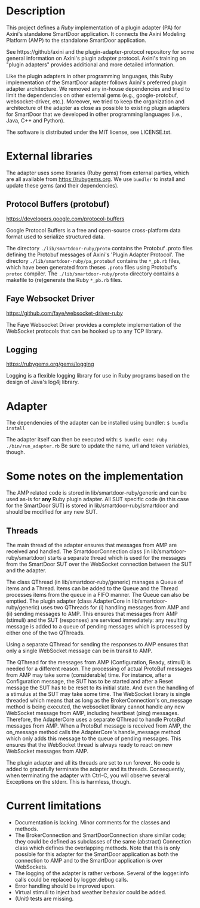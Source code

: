 # Description

This project defines a *Ruby* implementation of a plugin adapter (PA) for Axini's standalone SmartDoor application. It connects the Axini Modeling Platform (AMP) to the standalone SmartDoor application. 

See https://github/axini and the plugin-adapter-protocol repository for some general information on Axini's plugin adapter protocol. Axini's training on "plugin adapters" provides additional and more detailed information.

Like the plugin adapters in other programming languages, this Ruby implementation of the SmartDoor adapter follows Axini's preferred plugin adapter architecture. We removed any in-house dependencies and tried to limit the dependencies on other external gems (e.g., google-protobuf, websocket-driver, etc.). Moreover, we tried to keep the organization and architecture of the adapter as close as possible to existing plugin adapters for SmartDoor that we developed in other programming languages (i.e., Java, C++ and Python).

The software is distributed under the MIT license, see LICENSE.txt.


# External libraries

The adapter uses some libraries (Ruby gems) from external parties, which are all available from https://rubygems.org. We use `bundler` to install and update these gems (and their dependencies).

## Protocol Buffers (protobuf)
https://developers.google.com/protocol-buffers

Google Protocol Buffers is a free and open-source cross-platform data format used to serialize structured data. 

The directory `./lib/smartdoor-ruby/proto` contains the Protobuf .proto files defining the Protobuf messages of Axini's 'Plugin Adapter Protocol'. The directory `./lib/smartdoor-ruby/pa_protobuf` contains the `*_pb.rb` files, which have been generated from theses `.proto` files using Protobuf's `protoc` compiler. The `./lib/smartdoor-ruby/proto` directory contains a makefile to (re)generate the Ruby `*_pb.rb` files. 

## Faye Websocket Driver
https://github.com/faye/websocket-driver-ruby

The Faye Websocket Driver provides a complete implementation of the WebSocket protocols that can be hooked up to any TCP library. 

## Logging
https://rubygems.org/gems/logging

Logging is a flexible logging library for use in Ruby programs based on the design of Java's log4j library.


# Adapter

The dependencies of the adapter can be installed using bundler:
`$ bundle install`

The adapter itself can then be executed with:
`$ bundle exec ruby ./bin/run_adapter.rb`
Be sure to update the name, url and token variables, though.


# Some notes on the implementation

The AMP related code is stored in lib/smartdoor-ruby/generic and can be used as-is for **any** Ruby plugin adapter. All SUT specific code (in this case for the SmartDoor SUT) is stored in lib/smartdoor-ruby/smartdoor and should be modified for any new SUT.

## Threads
The main thread of the adapter ensures that messages from AMP are received and handled. The SmartdoorConnection class (in lib/smartdoor-ruby/smartdoor) starts a separate thread which is used for the messages from the SmartDoor SUT over the WebSocket connection between the SUT and the adapter. 

The class QThread (in lib/smartdoor-ruby/generic) manages a Queue of items and a Thread. Items can be added to the Queue and the Thread processes items from the queue in a FIFO manner. The Queue can also be emptied. The plugin adapter (class AdapterCore in lib/smartdoor-ruby/generic) uses two QThreads for (i) handling messages from AMP and (ii) sending messages to AMP. This ensures that messages from AMP (stimuli) and the SUT (responses) are serviced immediately: any resulting message is added to a queue of pending messages which is processed by either one of the two QThreads.

Using a separate QThread for sending the responses to AMP ensures that only a single WebSocket message can be in transit to AMP. 

The QThread for the messages from AMP (Configuration, Ready, stimuli) is needed for a different reason. The processing of actual ProtoBuf messages from AMP may take some (considerable) time. For instance, after a Configuration message, the SUT has to be started and after a Reset message the SUT has to be reset to its initial state. And even the handling of a stimulus at the SUT may take some time. The WebSocket library is single threaded which means that as long as the BrokerConnection's on_message method is being executed, the websocket library cannot handle any new WebSocket message from AMP, including heartbeat (ping) messages. Therefore, the AdapterCore uses a separate QThread to handle ProtoBuf messages from AMP. When a ProtoBuf message is received from AMP, the on_message method calls the AdapterCore's handle_message method which only adds this message to the queue of pending messages. This ensures that the WebSocket thread is always ready to react on new WebSocket messages from AMP.

The plugin adapter and all its threads are set to run forever. No code is added to gracefully terminate the adapter and its threads. Consequently, when terminating the adapter with Ctrl-C, you will observe several Exceptions on the stderr. This is harmless, though.


# Current limitations

- Documentation is lacking. Minor comments for the classes and methods.
- The BrokerConnection and SmartDoorConnection share similar code; they could be defined as subclasses of the same (abstract) Connection class which defines the overlapping methods. Note that this is only possible for this adapter for the SmartDoor application as both the connection to AMP and to the SmartDoor application is over WebSockets.
- The logging of the adapter is rather verbose. Several of the logger.info calls could be replaced by logger.debug calls.
- Error handling should be improved upon.
- Virtual stimuli to inject bad weather behavior could be added.
- (Unit) tests are missing.
